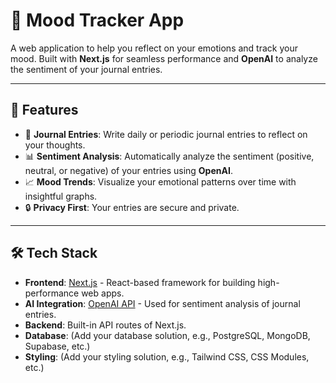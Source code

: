 # 🌟 Mood Tracker App

A web application to help you reflect on your emotions and track your mood. Built with **Next.js** for seamless performance and **OpenAI** to analyze the sentiment of your journal entries.

---

## 🚀 Features
- 📝 **Journal Entries**: Write daily or periodic journal entries to reflect on your thoughts.
- 📊 **Sentiment Analysis**: Automatically analyze the sentiment (positive, neutral, or negative) of your entries using **OpenAI**.
- 📈 **Mood Trends**: Visualize your emotional patterns over time with insightful graphs.
- 🔒 **Privacy First**: Your entries are secure and private.

---

## 🛠 Tech Stack
- **Frontend**: [Next.js](https://nextjs.org/) - React-based framework for building high-performance web apps.
- **AI Integration**: [OpenAI API](https://openai.com/) - Used for sentiment analysis of journal entries.
- **Backend**: Built-in API routes of Next.js.
- **Database**: (Add your database solution, e.g., PostgreSQL, MongoDB, Supabase, etc.)
- **Styling**: (Add your styling solution, e.g., Tailwind CSS, CSS Modules, etc.)

